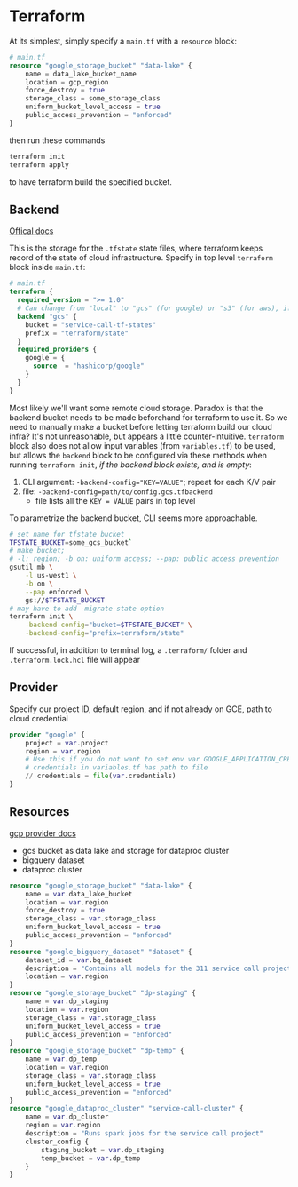 # Terraform

At its simplest, simply specify a `main.tf` with a `resource` block:

```tf
# main.tf
resource "google_storage_bucket" "data-lake" {
    name = data_lake_bucket_name
    location = gcp_region
    force_destroy = true
    storage_class = some_storage_class
    uniform_bucket_level_access = true
    public_access_prevention = "enforced"
}
```

then run these commands

```bash
terraform init
terraform apply
```

to have terraform build the specified bucket.

## Backend

[Offical docs](https://developer.hashicorp.com/terraform/language/settings/backends/configuration#partial-configuration)

This is the storage for the `.tfstate` state files, where terraform keeps record of the state of cloud infrastructure. Specify in top level `terraform` block inside `main.tf`:

```tf
# main.tf
terraform {
  required_version = ">= 1.0"
  # Can change from "local" to "gcs" (for google) or "s3" (for aws), if you would like to preserve your tf-state online
  backend "gcs" {
    bucket = "service-call-tf-states"
    prefix = "terraform/state"
  }  
  required_providers {
    google = {
      source  = "hashicorp/google"
    }
  }
}
```

Most likely we'll want some remote cloud storage. Paradox is that the backend bucket needs to be made beforehand for terraform to use it. So we need to manually make a bucket before letting terraform build our cloud infra? It's not unreasonable, but appears a little counter-intuitive. 
`terraform` block also does not allow input variables (from `variables.tf`) to be used, but allows the `backend` block to be configured via these methods when running `terraform init`, *if the backend block exists, and is empty*:

1. CLI argument: `-backend-config="KEY=VALUE"`; repeat for each K/V pair
1. file: `-backend-config=path/to/config.gcs.tfbackend`
    - file lists all the `KEY = VALUE` pairs in top level

To parametrize the backend bucket, CLI seems more approachable. 

```bash
# set name for tfstate bucket
TFSTATE_BUCKET=some_gcs_bucket`
# make bucket; 
# -l: region; -b on: uniform access; --pap: public access prevention
gsutil mb \
    -l us-west1 \
    -b on \
    --pap enforced \
    gs://$TFSTATE_BUCKET
# may have to add -migrate-state option
terraform init \
    -backend-config="bucket=$TFSTATE_BUCKET" \
    -backend-config="prefix=terraform/state"
```

If successful, in addition to terminal log, a `.terraform/` folder and `.terraform.lock.hcl` file will appear
## Provider

Specify our project ID, default region, and if not already on GCE, path to cloud credential

```tf
provider "google" {
    project = var.project
    region = var.region
    # Use this if you do not want to set env var GOOGLE_APPLICATION_CREDENTIALS
    # credentials in variables.tf has path to file
    // credentials = file(var.credentials)  
}
```

## Resources

[gcp provider docs](https://registry.terraform.io/providers/hashicorp/google/latest/docs)

- gcs bucket as data lake and storage for dataproc cluster
- bigquery dataset
- dataproc cluster

```tf
resource "google_storage_bucket" "data-lake" {
    name = var.data_lake_bucket
    location = var.region
    force_destroy = true
    storage_class = var.storage_class
    uniform_bucket_level_access = true
    public_access_prevention = "enforced"
}
resource "google_bigquery_dataset" "dataset" {
    dataset_id = var.bq_dataset
    description = "Contains all models for the 311 service call project"
    location = var.region
}
resource "google_storage_bucket" "dp-staging" {
    name = var.dp_staging
    location = var.region
    storage_class = var.storage_class
    uniform_bucket_level_access = true
    public_access_prevention = "enforced"
}
resource "google_storage_bucket" "dp-temp" {
    name = var.dp_temp
    location = var.region
    storage_class = var.storage_class
    uniform_bucket_level_access = true
    public_access_prevention = "enforced"
}
resource "google_dataproc_cluster" "service-call-cluster" {
    name = var.dp_cluster
    region = var.region
    description = "Runs spark jobs for the service call project"
    cluster_config {
        staging_bucket = var.dp_staging
        temp_bucket = var.dp_temp
    }
}
```
